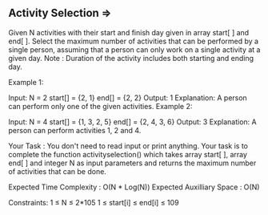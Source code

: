 Activity Selection =>
------------------



Given N activities with their start and finish day given in array start[ ] and end[ ]. Select the maximum number of activities that can be performed by a single person, assuming that a person can only work on a single activity at a given day.
Note : Duration of the activity includes both starting and ending day.


Example 1:

Input:
N = 2
start[] = {2, 1}
end[] = {2, 2}
Output: 
1
Explanation:
A person can perform only one of the
given activities.
Example 2:

Input:
N = 4
start[] = {1, 3, 2, 5}
end[] = {2, 4, 3, 6}
Output: 
3
Explanation:
A person can perform activities 1, 2
and 4.

Your Task :
You don't need to read input or print anything. Your task is to complete the function activityselection() which takes array start[ ], array end[ ] and integer N as input parameters and returns the maximum number of activities that can be done.


Expected Time Complexity : O(N * Log(N))
Expected Auxilliary Space : O(N)

Constraints:
1 ≤ N ≤ 2*105
1 ≤ start[i] ≤ end[i] ≤ 109
 
